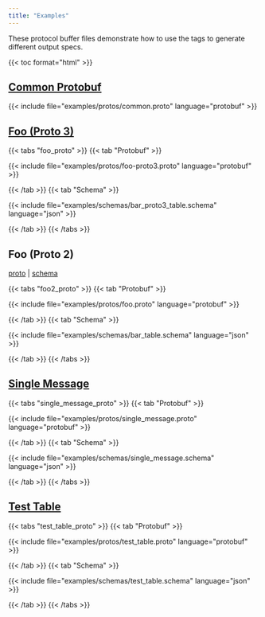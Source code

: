 ```yaml
---
title: "Examples"
---
```


These protocol buffer files demonstrate how to use the tags to generate
different output specs.

{{< toc format="html" >}}

## [Common Protobuf](protos/common.proto)

{{< include file="examples/protos/common.proto" language="protobuf" >}}

## [Foo (Proto 3)](protos/foo-proto3.proto)

{{< tabs "foo_proto" >}}
{{< tab "Protobuf" >}}

{{< include file="examples/protos/foo-proto3.proto" language="protobuf" >}}

{{< /tab >}}
{{< tab "Schema" >}}

{{< include file="examples/schemas/bar_proto3_table.schema" language="json" >}}

{{< /tab >}}
{{< /tabs >}}

## Foo (Proto 2)

[proto](protos/foo.proto) | [schema]()

{{< tabs "foo2_proto" >}}
{{< tab "Protobuf" >}}

{{< include file="examples/protos/foo.proto" language="protobuf" >}}

{{< /tab >}}
{{< tab "Schema" >}}

{{< include file="examples/schemas/bar_table.schema" language="json" >}}

{{< /tab >}}
{{< /tabs >}}

## [Single Message](single_message.proto)

{{< tabs "single_message_proto" >}}
{{< tab "Protobuf" >}}

{{< include file="examples/protos/single_message.proto" language="protobuf" >}}

{{< /tab >}}
{{< tab "Schema" >}}

{{< include file="examples/schemas/single_message.schema" language="json" >}}

{{< /tab >}}
{{< /tabs >}}

## [Test Table](test_table.proto)


{{< tabs "test_table_proto" >}}
{{< tab "Protobuf" >}}

{{< include file="examples/protos/test_table.proto" language="protobuf" >}}

{{< /tab >}}
{{< tab "Schema" >}}

{{< include file="examples/schemas/test_table.schema" language="json" >}}

{{< /tab >}}
{{< /tabs >}}
